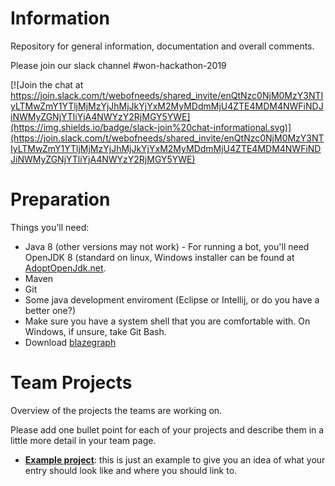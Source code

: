 # Information
Repository for general information, documentation and overall comments.

Please join our slack channel #won-hackathon-2019

[![Join the chat at https://join.slack.com/t/webofneeds/shared_invite/enQtNzc0NjM0MzY3NTIyLTMwZmY1YTljMjMzYjJhMjJkYjYxM2MyMDdmMjU4ZTE4MDM4NWFiNDJiNWMyZGNjYTliYjA4NWYzY2RjMGY5YWE](https://img.shields.io/badge/slack-join%20chat-informational.svg)](https://join.slack.com/t/webofneeds/shared_invite/enQtNzc0NjM0MzY3NTIyLTMwZmY1YTljMjMzYjJhMjJkYjYxM2MyMDdmMjU4ZTE4MDM4NWFiNDJiNWMyZGNjYTliYjA4NWYzY2RjMGY5YWE)

# Preparation
Things you'll need:
* Java 8 (other versions may not work) - For running a bot, you'll need OpenJDK 8 (standard on linux, Windows installer can be found at [AdoptOpenJdk.net](https://adoptopenjdk.net/index.html). 
* Maven
* Git
* Some java development enviroment (Eclipse or Intellij, or do you have a better one?)
* Make sure you have a system shell that you are comfortable with. On Windows, if unsure, take Git Bash.
* Download [blazegraph](https://sourceforge.net/projects/bigdata/files/bigdata/)

# Team Projects
Overview of the projects the teams are working on. 

Please add one bullet point for each of your projects and describe them in a little more detail in your team page.

* [**Example project**](teams/example-team.md#example-project): this is just an example to give you an idea of what your entry should look like and where you should link to.
